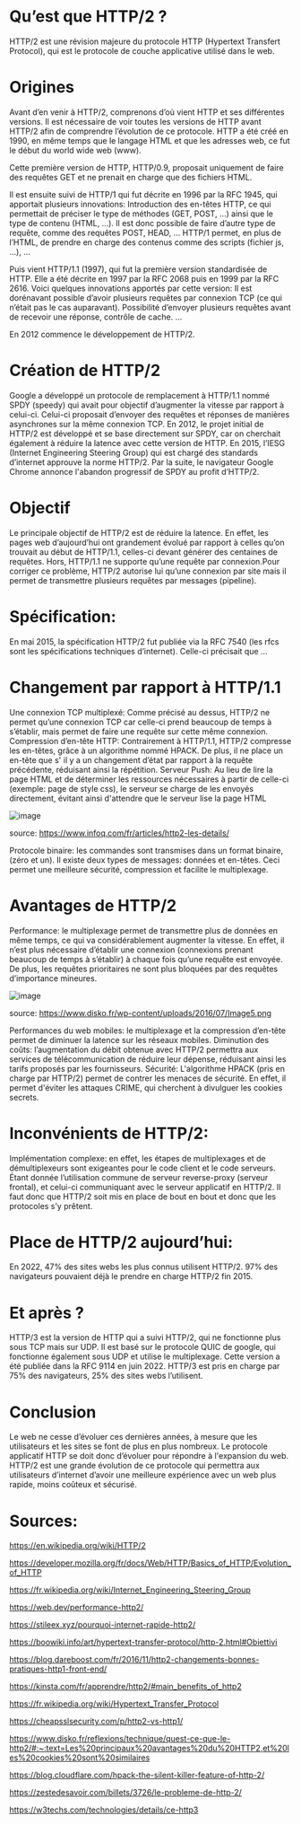 # Qu’est que HTTP/2 ?

HTTP/2 est une révision majeure du protocole HTTP (Hypertext Transfert Protocol), qui est le protocole de couche applicative utilisé dans le web. 

# Origines

Avant d’en venir à HTTP/2, comprenons d’où vient HTTP et ses différentes versions. Il est nécessaire de voir toutes les versions de HTTP avant HTTP/2 afin de comprendre l’évolution de ce protocole. HTTP a été créé en 1990, en même temps que le langage HTML et que les adresses web, ce fut le début du world wide web (www).

Cette première version de HTTP, HTTP/0.9, proposait uniquement de faire des requêtes GET et ne prenait en charge que des fichiers HTML.

Il est ensuite suivi de HTTP/1 qui fut décrite en 1996 par la RFC 1945, qui apportait plusieurs innovations: 
Introduction des en-têtes HTTP, ce qui permettait de préciser le type de méthodes (GET, POST, …) ainsi que le type de contenu (HTML, …).
Il est donc possible de faire d’autre type de requête, comme des requêtes POST, HEAD, … 
HTTP/1 permet, en plus de l’HTML, de prendre en charge des contenus comme des scripts (fichier js, …), …  

Puis vient HTTP/1.1 (1997), qui fut la première version standardisée de HTTP. Elle a été décrite en 1997 par la RFC 2068 puis en 1999 par la RFC 2616. Voici quelques innovations apportés par cette version:
Il est dorénavant possible d’avoir plusieurs requêtes par connexion TCP (ce qui n’était pas le cas auparavant).
Possibilité d’envoyer plusieurs requêtes avant de recevoir une réponse, contrôle de cache.
 …

En 2012 commence le développement  de HTTP/2.

# Création  de HTTP/2

Google a développé un protocole de remplacement à HTTP/1.1 nommé SPDY (speedy) qui avait pour objectif d’augmenter la vitesse par rapport à celui-ci. Celui-ci proposait d’envoyer des requêtes et réponses de manières asynchrones sur la même connexion TCP. En 2012, le projet initial de HTTP/2 est développé et se base directement sur SPDY, car on cherchait également à réduire la latence avec cette version de HTTP.  En 2015, l’IESG (Internet Engineering Steering Group) qui est chargé des standards d’internet approuve la norme HTTP/2. Par la suite, le navigateur Google Chrome annonce l'abandon progressif de SPDY au profit d’HTTP/2.

# Objectif


Le principale objectif de HTTP/2 est de réduire la latence. En effet, les pages web d’aujourd’hui ont grandement évolué par rapport à celles qu’on trouvait au début de HTTP/1.1, celles-ci devant générer des centaines de requêtes. Hors, HTTP/1.1 ne supporte qu’une requête par connexion.Pour corriger ce problème, HTTP/2 autorise lui qu’une connexion par site mais il permet de transmettre plusieurs requêtes par messages (pipeline). 

# Spécification:

En mai 2015, la spécification HTTP/2 fut publiée via la RFC 7540 (les rfcs sont les spécifications techniques d’internet). Celle-ci précisait que …


# Changement par rapport à HTTP/1.1

Une connexion TCP multiplexé: Comme précisé au dessus, HTTP/2 ne permet qu’une connexion TCP car celle-ci prend beaucoup de temps à s’établir, mais permet de faire une requête sur cette même connexion.
Compression d’en-tête HTTP: Contrairement à HTTP/1.1, HTTP/2 compresse les en-têtes, grâce à un algorithme nommé HPACK. De plus, il ne place un en-tête que s' il y a un changement d’état par rapport à la requête précédente, réduisant ainsi la répétition.
Serveur Push: Au lieu de lire la page HTML et de déterminer les ressources nécessaires à partir de celle-ci (exemple: page de style css), le serveur se charge de les envoyés directement, évitant ainsi d'attendre que le serveur lise la page HTML

![image](https://i.goopics.net/ujhh9w.png)

source: https://www.infoq.com/fr/articles/http2-les-details/

Protocole binaire: les commandes sont transmises dans un format binaire, (zéro et un). Il existe deux types de messages: données et en-têtes. Ceci permet une meilleure sécurité, compression et facilite le multiplexage.


# Avantages de HTTP/2

Performance: le multiplexage permet de transmettre plus de données en même temps, ce qui va considérablement augmenter la vitesse. En effet, il n’est plus nécessaire d’établir une connexion (connexions prenant beaucoup de temps à s’établir) à chaque fois qu’une requête est envoyée. De plus, les requêtes prioritaires ne sont plus bloquées par des requêtes d’importance mineures.

![image](https://i.goopics.net/jpngdt.png)


source: https://www.disko.fr/wp-content/uploads/2016/07/Image5.png

Performances du web mobiles: le multiplexage et la compression d’en-tête permet de diminuer la latence sur les réseaux mobiles.
Diminution des coûts: l’augmentation du débit obtenue avec HTTP/2 permettra aux services de télécommunication de réduire leur dépense, réduisant ainsi les tarifs proposés par les fournisseurs.
Sécurité: L'algorithme HPACK (pris en charge par HTTP/2) permet de contrer les menaces de sécurité. En effet, il permet d'éviter les attaques CRIME, qui cherchent à divulguer les cookies secrets.

# Inconvénients de HTTP/2:

Implémentation complexe: en effet, les étapes de multiplexages et de démultiplexeurs sont exigeantes pour le code client et le code serveurs.
Étant donnée l’utilisation commune de serveur reverse-proxy (serveur frontal), et celui-ci communiquant avec le serveur applicatif en HTTP/2. Il faut donc que HTTP/2 soit mis en place de bout en bout et donc que les protocoles s’y prêtent.

# Place de HTTP/2 aujourd’hui:

En 2022, 47% des sites webs les plus connus utilisent HTTP/2. 97% des navigateurs pouvaient déjà le prendre en charge HTTP/2 fin 2015. 

# Et après ?

HTTP/3 est la version de HTTP qui a suivi HTTP/2, qui ne fonctionne plus sous TCP mais sur UDP. Il est basé sur le protocole QUIC de google, qui fonctionne également sous UDP et utilise le multiplexage. Cette version a été publiée dans la RFC 9114 en juin 2022. HTTP/3 est pris en charge par 75% des navigateurs, 25% des sites webs l’utilisent.

# Conclusion

Le web ne cesse d’évoluer ces dernières années, à mesure que les utilisateurs et les sites se font de plus en plus nombreux. Le protocole applicatif HTTP se doit donc d’évoluer pour répondre à l'expansion du web. HTTP/2 est une grande évolution de ce protocole qui permettra aux utilisateurs d’internet d’avoir une meilleure expérience avec un web plus rapide, moins coûteux et sécurisé. 






# Sources:

https://en.wikipedia.org/wiki/HTTP/2

https://developer.mozilla.org/fr/docs/Web/HTTP/Basics_of_HTTP/Evolution_of_HTTP

https://fr.wikipedia.org/wiki/Internet_Engineering_Steering_Group

https://web.dev/performance-http2/

https://stileex.xyz/pourquoi-internet-rapide-http2/

https://boowiki.info/art/hypertext-transfer-protocol/http-2.html#Obiettivi

https://blog.dareboost.com/fr/2016/11/http2-changements-bonnes-pratiques-http1-front-end/

https://kinsta.com/fr/apprendre/http2/#main_benefits_of_http2

https://fr.wikipedia.org/wiki/Hypertext_Transfer_Protocol

https://cheapsslsecurity.com/p/http2-vs-http1/

https://www.disko.fr/reflexions/technique/quest-ce-que-le-http2/#:~:text=Les%20principaux%20avantages%20du%20HTTP2,et%20les%20cookies%20sont%20similaires

https://blog.cloudflare.com/hpack-the-silent-killer-feature-of-http-2/

https://zestedesavoir.com/billets/3726/le-probleme-de-http-2/

https://w3techs.com/technologies/details/ce-http3

